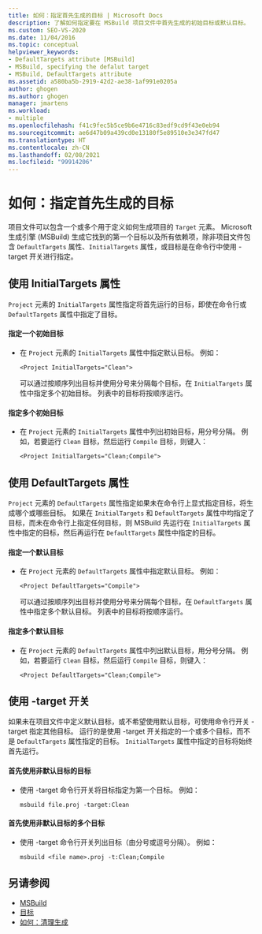 ```yaml
---
title: 如何：指定首先生成的目标 | Microsoft Docs
description: 了解如何指定要在 MSBuild 项目文件中首先生成的初始目标或默认目标。
ms.custom: SEO-VS-2020
ms.date: 11/04/2016
ms.topic: conceptual
helpviewer_keywords:
- DefaultTargets attribute [MSBuild]
- MSBuild, specifying the defalut target
- MSBuild, DefaultTargets attribute
ms.assetid: a580ba5b-2919-42d2-ae38-1af991e0205a
author: ghogen
ms.author: ghogen
manager: jmartens
ms.workload:
- multiple
ms.openlocfilehash: f41c9fec5b5ce9b6e4716c83edf9cd9f43e0eb94
ms.sourcegitcommit: ae6d47b09a439cd0e13180f5e89510e3e347fd47
ms.translationtype: HT
ms.contentlocale: zh-CN
ms.lasthandoff: 02/08/2021
ms.locfileid: "99914206"
---
```

# <a name="how-to-specify-which-target-to-build-first"></a>如何：指定首先生成的目标

项目文件可以包含一个或多个用于定义如何生成项目的 `Target` 元素。 Microsoft 生成引擎 (MSBuild) 生成它找到的第一个目标以及所有依赖项，除非项目文件包含 `DefaultTargets` 属性、`InitialTargets` 属性，或目标是在命令行中使用 -target  开关进行指定。
## <a name="use-the-initialtargets-attribute"></a>使用 InitialTargets 属性

`Project` 元素的 `InitialTargets` 属性指定将首先运行的目标，即使在命令行或 `DefaultTargets` 属性中指定了目标。

#### <a name="to-specify-one-initial-target"></a>指定一个初始目标

- 在 `Project` 元素的 `InitialTargets` 属性中指定默认目标。 例如：

   `<Project InitialTargets="Clean">`

  可以通过按顺序列出目标并使用分号来分隔每个目标，在 `InitialTargets` 属性中指定多个初始目标。 列表中的目标将按顺序运行。

#### <a name="to-specify-more-than-one-initial-target"></a>指定多个初始目标

- 在 `Project` 元素的 `InitialTargets` 属性中列出初始目标，用分号分隔。 例如，若要运行 `Clean` 目标，然后运行 `Compile` 目标，则键入：

     `<Project InitialTargets="Clean;Compile">`

## <a name="use-the-defaulttargets-attribute"></a>使用 DefaultTargets 属性

 `Project` 元素的 `DefaultTargets` 属性指定如果未在命令行上显式指定目标，将生成哪个或哪些目标。 如果在 `InitialTargets` 和 `DefaultTargets` 属性中均指定了目标，而未在命令行上指定任何目标，则 MSBuild 先运行在 `InitialTargets` 属性中指定的目标，然后再运行在 `DefaultTargets` 属性中指定的目标。

#### <a name="to-specify-one-default-target"></a>指定一个默认目标

- 在 `Project` 元素的 `DefaultTargets` 属性中指定默认目标。 例如：

   `<Project DefaultTargets="Compile">`

  可以通过按顺序列出目标并使用分号来分隔每个目标，在 `DefaultTargets` 属性中指定多个默认目标。 列表中的目标将按顺序运行。

#### <a name="to-specify-more-than-one-default-target"></a>指定多个默认目标

- 在 `Project` 元素的 `DefaultTargets` 属性中列出默认目标，用分号分隔。 例如，若要运行 `Clean` 目标，然后运行 `Compile` 目标，则键入：

     `<Project DefaultTargets="Clean;Compile">`

## <a name="use-the--target-switch"></a>使用 -target 开关

 如果未在项目文件中定义默认目标，或不希望使用默认目标，可使用命令行开关 -target  指定其他目标。 运行的是使用 -target  开关指定的一个或多个目标，而不是 `DefaultTargets` 属性指定的目标。 `InitialTargets` 属性中指定的目标将始终首先运行。

#### <a name="to-use-a-target-other-than-the-default-target-first"></a>首先使用非默认目标的目标

- 使用 -target  命令行开关将目标指定为第一个目标。 例如：

     `msbuild file.proj -target:Clean`

#### <a name="to-use-several-targets-other-than-the-default-targets-first"></a>首先使用非默认目标的多个目标

- 使用 -target  命令行开关列出目标（由分号或逗号分隔）。 例如：

     `msbuild <file name>.proj -t:Clean;Compile`

## <a name="see-also"></a>另请参阅

- [MSBuild](../msbuild/msbuild.md)
- [目标](../msbuild/msbuild-targets.md)
- [如何：清理生成](../msbuild/how-to-clean-a-build.md)
